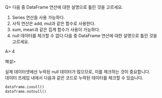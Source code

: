Q>
다음 중 DataFrame 연산에 대한 설명으로 틀린 것을 고르세요.

1. Series 연산을 사용 가능하다.
2. 사칙 연산은 add, mul과 같은 함수로 사용한다.
3. sum, mean과 같은 집계 함수가 사용이 가능하다.
4. null 데이터를 체크할 수 없다.다음 중 DataFrame 연산에 대한 설명으로 틀린 것을 고르세요.

A>
4

해설>

실제 데이터셋에선 누락된 null 데이터가 많으므로, 이를 체크하는 것이 중요합니다.<br>
데이터 프레임 내에서 다음과 같은 코드로 누락된 데이터를 체크할 수 있습니다.

```python
dataframe.isnull()
dataframe.notnull()
```
